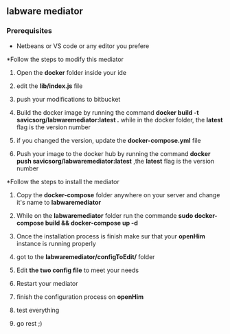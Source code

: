 ## labware mediator ##

### Prerequisites ###
* Netbeans or VS code or any editor you prefere

*Follow the steps to modify this mediator
1. Open the **docker** folder inside your ide

2. edit the **lib/index.js** file

3. push your modifications to bitbucket

4. Build the docker image by running the command  **docker build -t savicsorg/labwaremediator:latest .**  while in the docker folder, the **latest** flag is the version number

5. if you changed the version, update the **docker-compose.yml** file

6. Push your image to the docker hub by running the command **docker push savicsorg/labwaremediator:latest** ,the **latest** flag is the version number


*Follow the steps to install the mediator

1. Copy the **docker-compose** folder anywhere on your server and change it's name to **labwaremediator**

2. While on the **labwaremediator** folder run the commande **sudo docker-compose build && docker-compose up -d**

3. Once the installation process is finish make sur that your **openHim** instance is running properly

4. got to the **labwaremediator/configToEdit/** folder

5. Edit **the two config file** to meet your needs

6. Restart your mediator 

7. finish the configuration process on **openHim**

8. test everything

9. go rest ;)






